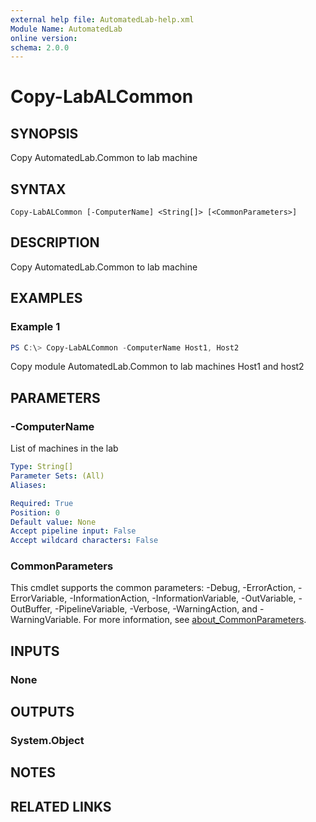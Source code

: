 ```yaml
---
external help file: AutomatedLab-help.xml
Module Name: AutomatedLab
online version:
schema: 2.0.0
---
```


# Copy-LabALCommon

## SYNOPSIS
Copy AutomatedLab.Common to lab machine

## SYNTAX

```
Copy-LabALCommon [-ComputerName] <String[]> [<CommonParameters>]
```

## DESCRIPTION
Copy AutomatedLab.Common to lab machine

## EXAMPLES

### Example 1
```powershell
PS C:\> Copy-LabALCommon -ComputerName Host1, Host2
```

Copy module AutomatedLab.Common to lab machines Host1 and host2

## PARAMETERS

### -ComputerName
List of machines in the lab

```yaml
Type: String[]
Parameter Sets: (All)
Aliases:

Required: True
Position: 0
Default value: None
Accept pipeline input: False
Accept wildcard characters: False
```

### CommonParameters
This cmdlet supports the common parameters: -Debug, -ErrorAction, -ErrorVariable, -InformationAction, -InformationVariable, -OutVariable, -OutBuffer, -PipelineVariable, -Verbose, -WarningAction, and -WarningVariable. For more information, see [about_CommonParameters](http://go.microsoft.com/fwlink/?LinkID=113216).

## INPUTS

### None

## OUTPUTS

### System.Object
## NOTES

## RELATED LINKS
